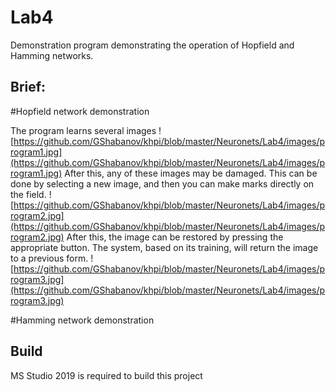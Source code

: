 # Lab4
Demonstration program demonstrating the operation of Hopfield and Hamming networks.

## Brief:
#Hopfield network demonstration

The program learns several images
![https://github.com/GShabanov/khpi/blob/master/Neuronets/Lab4/images/program1.jpg](https://github.com/GShabanov/khpi/blob/master/Neuronets/Lab4/images/program1.jpg)
After this, any of these images may be damaged. This can be done by selecting a new image, and then you can make marks directly on the field.
![https://github.com/GShabanov/khpi/blob/master/Neuronets/Lab4/images/program2.jpg](https://github.com/GShabanov/khpi/blob/master/Neuronets/Lab4/images/program2.jpg)
After this, the image can be restored by pressing the appropriate button. The system, based on its training, will return the image to a previous form.
![https://github.com/GShabanov/khpi/blob/master/Neuronets/Lab4/images/program3.jpg](https://github.com/GShabanov/khpi/blob/master/Neuronets/Lab4/images/program3.jpg)


#Hamming network demonstration

## Build
MS Studio 2019 is required to build this project
